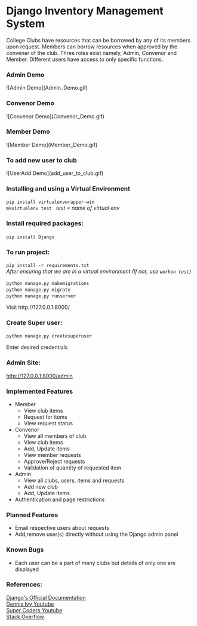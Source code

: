 # Django Inventory Management System
College Clubs have resources that can be borrowed by any of its members upon request. Members can borrow resources when
approved by the convener of the club.
Three roles exist namely, Admin, Convenor and Member. Different users have access to only specific functions.
<h3>Admin Demo</h3>
![Admin Demo](Admin_Demo.gif)
<h3>Convenor Demo</h3>
![Convenor Demo](Convenor_Demo.gif)
<h3>Member Demo</h3>
![Member Demo](Member_Demo.gif)
<h3>To add new user to club</h3>
![UserAdd Demo](add_user_to_club.gif)

<h3>Installing and using a Virtual Environment</h3>

`pip install virtualenvwrapper-win`<br>
`mkvirtualenv test` &nbsp; _test = name of virtual env_

<h3>Install required packages:</h3>

`pip install Django`<br>

<h3>To run project:</h3>

`pip install -r requirements.txt`<br>
_After ensuring that we are in a virtual environment (If not, use `workon test`)_



`python manage.py makemigrations` <br>
`python manage.py migrate` <br>
`python manage.py runserver`<br>
<p>Visit http://127.0.0.1:8000/ </p>

<h3>Create Super user:</h3>

`python manage.py createsuperuser`
<p>Enter desired credentials</p>

<h3>Admin Site:</h3>

http://127.0.0.1:8000/admin

<h3>Implemented Features</h3>
<ul>
    <li>Member
        <ul>
            <li>View club items</li>
            <li>Request for items</li>
            <li>View request status</li>
        </ul>
    </li>
    <li>Convenor
        <ul>
            <li>View all members of club</li>
            <li>View club items</li>
            <li>Add, Update items</li>
            <li>View member requests</li>
            <li>Approve/Reject requests</li>
            <li>Validation of quantity of requested item</li>
        </ul>
    </li>
    <li>Admin
        <ul>
            <li>View all clubs, users, items and requests</li>
            <li>Add new club</li>
            <li>Add, Update items</li>
        </ul>
    </li>
    <li>Authentication and page restrictions</li>
</ul>
<h3>Planned Features</h3>
<ul>
    <li>Email respective users about requests</li>
    <li>Add,remove user(s) directly without using the Django admin panel</li>
</ul>
<h3>Known Bugs</h3>
<ul>
    <li>Each user can be a part of many clubs but details of only one are displayed</li>
</ul>

<h3>References:</h3>
<a href="https://docs.djangoproject.com/en/3.2/">Django's Official Documentation</a><br>
<a href="https://www.youtube.com/watch?v=tUqUdu0Sjyc&list=PL-51WBLyFTg2vW-_6XBoUpE7vpmoR3ztO&index=15">Dennis Ivy
    Youtube</a><br>
<a href="https://www.youtube.com/watch?v=yyBF-2SXXOc&t=690s">Super Coders Youtube</a><br>
<a href="https://stackoverflow.com/">Stack Overflow</a><br>